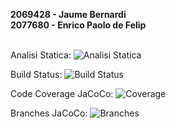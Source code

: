 **2069428 - Jaume Bernardi**<br>
**2077680 - Enrico Paolo de Felip**<br><br>

Analisi Statica: ![Analisi Statica](https://img.shields.io/badge/Validation-Success-green)

Build Status: ![Build Status](https://img.shields.io/badge/Build-Success-green)

Code Coverage JaCoCo: ![Coverage](https://img.shields.io/badge/Coverage-0%-red)

Branches JaCoCo: ![Branches](https://img.shields.io/badge/Branches-0%-red)
